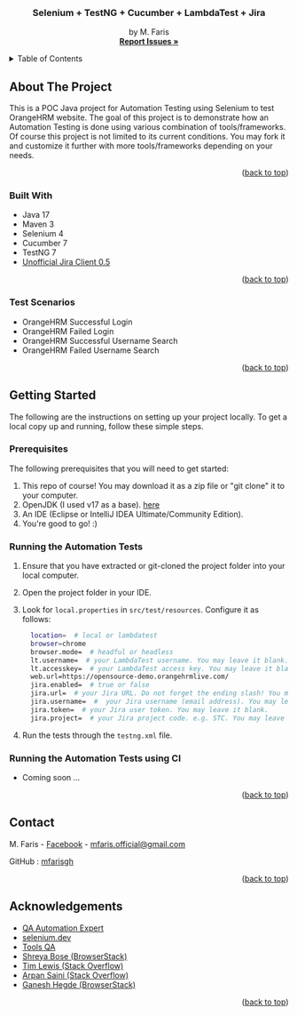 <!-- Improved compatibility of back to top link: See: https://github.com/othneildrew/Best-README-Template/pull/73 -->
<a name="readme-top"></a>
<!--
*** Thanks for checking out the Best-README-Template. If you have a suggestion
*** that would make this better, please fork the repo and create a pull request
*** or simply open an issue with the tag "enhancement".
*** Don't forget to give the project a star!
*** Thanks again! Now go create something AMAZING! :D
-->



<!-- PROJECT LOGO -->
<br />
<div align="center">

<h3 align="center">Selenium + TestNG + Cucumber + LambdaTest + Jira</h3>

  <p align="center">
    by M. Faris
    <br />
    <a href="https://github.com/mfarisgh/selenium_faris/issues"><strong>Report Issues »</strong></a>
    <br />
  </p>
</div>



<!-- TABLE OF CONTENTS -->
<details>
  <summary>Table of Contents</summary>
  <ol>
    <li>
      <a href="about-the-project">About The Project</a>
      <ul>
        <li><a href="built-with">Built With</a></li>
        <li><a href="test-scenarios">Test Scenarios</a></li>
      </ul>
    </li>
    <li>
      <a href="getting-started">Getting Started</a>
      <ul>
        <li><a href="prerequisites">Prerequisites</a></li>
        <li><a href="running-the-automation-tests">Running the Automation Tests</a></li>
        <li><a href="running-the-automation-tests-using-ci">Running the Automation Tests using CI</a></li>
      </ul>
    </li>
    <li><a href="contact">Contact</a></li>
    <li><a href="acknowledgements">Acknowledgements</a></li>
  </ol>
</details>



<!-- ABOUT THE PROJECT -->
## About The Project

This is a POC Java project for Automation Testing using Selenium to test OrangeHRM website. 
The goal of this project is to demonstrate how an Automation Testing is done using various combination of tools/frameworks. 
Of course this project is not limited to its current conditions. 
You may fork it and customize it further with more tools/frameworks depending on your needs.

<p align="right">(<a href="readme-top">back to top</a>)</p>


### Built With

* Java 17
* Maven 3
* Selenium 4
* Cucumber 7
* TestNG 7
* [Unofficial Jira Client 0.5](https://github.com/bobcarroll/jira-client)

<p align="right">(<a href="readme-top">back to top</a>)</p>


### Test Scenarios

* OrangeHRM Successful Login
* OrangeHRM Failed Login
* OrangeHRM Successful Username Search
* OrangeHRM Failed Username Search

<p align="right">(<a href="readme-top">back to top</a>)</p>



<!-- GETTING STARTED -->
## Getting Started

The following are the instructions on setting up your project locally.
To get a local copy up and running, follow these simple steps.

### Prerequisites

The following prerequisites that you will need to get started:

1. This repo of course! You may download it as a zip file or "git clone" it to your computer.
2. OpenJDK (I used v17 as a base). [here](https://adoptium.net/temurin/releases/)
3. An IDE (Eclipse or IntelliJ IDEA Ultimate/Community Edition).
4. You're good to go! :)


### Running the Automation Tests

1. Ensure that you have extracted or git-cloned the project folder into your local computer.
2. Open the project folder in your IDE.
3. Look for `local.properties` in `src/test/resources`. Configure it as follows:
   
   ```sh
     location=  # local or lambdatest
     browser=chrome
     browser.mode=  # headful or headless
     lt.username=  # your LambdaTest username. You may leave it blank.
     lt.accesskey=  # your LambdaTest access key. You may leave it blank.
     web.url=https://opensource-demo.orangehrmlive.com/
     jira.enabled=  # true or false
     jira.url=  # your Jira URL. Do not forget the ending slash! You may leave it blank.
     jira.username=  #  your Jira username (email address). You may leave it blank.
     jira.token=  # your Jira user token. You may leave it blank.
     jira.project=  # your Jira project code. e.g. STC. You may leave it blank.
   ```
   
4. Run the tests through the `testng.xml` file.


### Running the Automation Tests using CI

* Coming soon ...

<p align="right">(<a href="readme-top">back to top</a>)</p>



<!-- CONTACT -->
## Contact

M. Faris - [Facebook](https://fb.me/its.me.eff) - mfaris.official@gmail.com

GitHub : [mfarisgh](https://github.com/mfarisgh)

<p align="right">(<a href="readme-top">back to top</a>)</p>



<!-- ACKNOWLEDGMENTS -->
## Acknowledgements

* [QA Automation Expert](https://qaautomation.expert/2023/10/09/page-object-model-with-selenium-cucumber-and-testng/)
* [selenium.dev](https://www.selenium.dev/documentation/webdriver/troubleshooting/upgrade_to_selenium_4/)
* [Tools QA](https://toolsqa.com/testng/testng-data-provider-excel/)
* [Shreya Bose (BrowserStack)](https://www.browserstack.com/guide/wait-commands-in-selenium-webdriver)
* [Tim Lewis (Stack Overflow)](https://stackoverflow.com/questions/2263929/regarding-application-properties-file-and-environment-variable)
* [Arpan Saini (Stack Overflow)](https://stackoverflow.com/questions/4501215/can-testng-run-multiple-suites)
* [Ganesh Hegde (BrowserStack)](https://www.browserstack.com/guide/how-to-integrate-jira-with-selenium)

<p align="right">(<a href="readme-top">back to top</a>)</p>



<!-- MARKDOWN LINKS & IMAGES -->
<!-- https://www.markdownguide.org/basic-syntax/#reference-style-links -->
